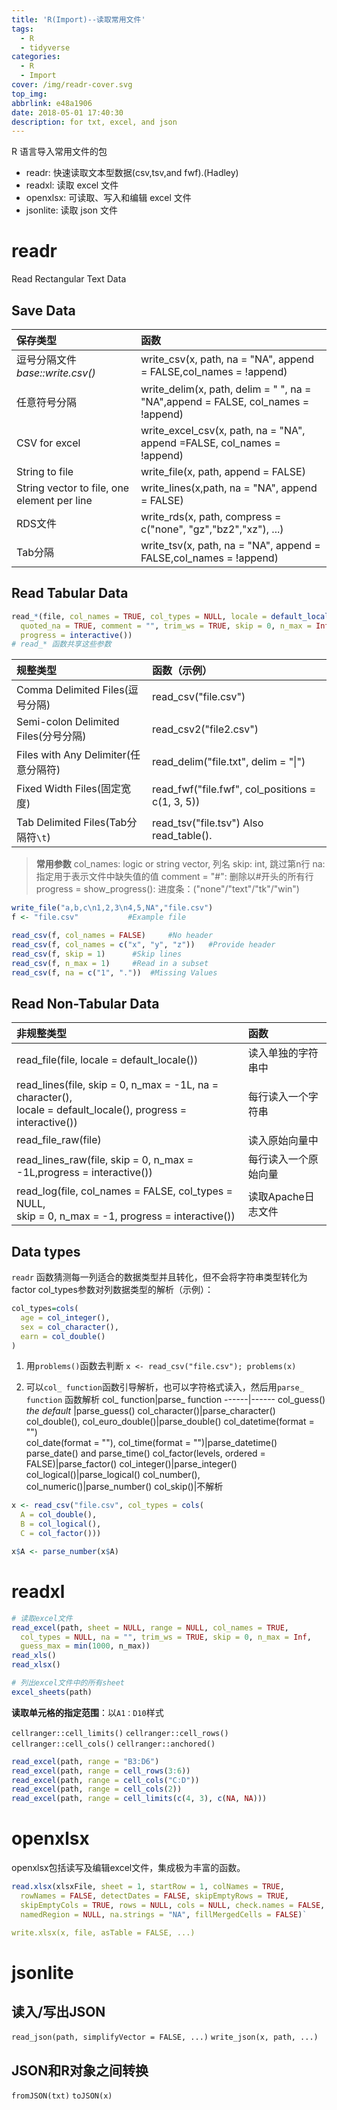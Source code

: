 ```yaml
---
title: 'R(Import)--读取常用文件'
tags:
  - R
  - tidyverse
categories:
  - R
  - Import
cover: /img/readr-cover.svg
top_img: 
abbrlink: e48a1906
date: 2018-05-01 17:40:30
description: for txt, excel, and json
---
```


R 语言导入常用文件的包

- readr: 快速读取文本型数据(csv,tsv,and fwf).(Hadley)
- readxl: 读取 excel 文件
- openxlsx: 可读取、写入和编辑 excel 文件
- jsonlite: 读取 json 文件

# readr

Read Rectangular Text Data

## Save Data

保存类型|函数
:------|:------
逗号分隔文件<br>*base::write.csv()*|write_csv(x, path, na = "NA", append = FALSE,col_names = !append)
任意符号分隔|write_delim(x, path, delim = " ", na = "NA",append = FALSE, col_names = !append)
CSV for excel|write_excel_csv(x, path, na = "NA", append =FALSE, col_names = !append)
String to file|write_file(x, path, append = FALSE)
String vector to file, one element per line|write_lines(x,path, na = "NA", append = FALSE)
RDS文件|write_rds(x, path, compress = c("none", "gz","bz2","xz"), ...)
Tab分隔|write_tsv(x, path, na = "NA", append = FALSE,col_names = !append)

## Read Tabular Data

```r
read_*(file, col_names = TRUE, col_types = NULL, locale = default_locale(), na = c("", "NA"),
  quoted_na = TRUE, comment = "", trim_ws = TRUE, skip = 0, n_max = Inf, guess_max = min(1000,n_max), 
  progress = interactive())
# read_* 函数共享这些参数
```

规整类型|函数（示例）
:------|:------
Comma Delimited Files(逗号分隔)|read_csv("file.csv")
Semi-colon Delimited Files(分号分隔)|read_csv2("file2.csv")
Files with Any Delimiter(任意分隔符)|read_delim("file.txt", delim = "\|")
Fixed Width Files(固定宽度)|read_fwf("file.fwf", col_positions = c(1, 3, 5))
Tab Delimited Files(Tab分隔符`\t`)|read_tsv("file.tsv") Also read_table().

> **常用参数**
> col_names: logic or string vector, 列名
> skip: int, 跳过第n行
> na: 指定用于表示文件中缺失值的值
> comment = "#": 删除以#开头的所有行
> progress = show_progress(): 进度条：("none"/"text"/"tk"/"win")  

```r
write_file("a,b,c\n1,2,3\n4,5,NA","file.csv")
f <- "file.csv"           #Example file

read_csv(f, col_names = FALSE)     #No header
read_csv(f, col_names = c("x", "y", "z"))   #Provide header
read_csv(f, skip = 1)      #Skip lines
read_csv(f, n_max = 1)     #Read in a subset
read_csv(f, na = c("1", "."))  #Missing Values
```

## Read Non-Tabular Data

非规整类型|函数
:------|:------
read_file(file, locale = default_locale())|读入单独的字符串中
read_lines(file, skip = 0, n_max = -1L, na = character(),<br>locale = default_locale(), progress = interactive())|每行读入一个字符串
read_file_raw(file)|读入原始向量中
read_lines_raw(file, skip = 0, n_max = -1L,progress = interactive())|每行读入一个原始向量
read_log(file, col_names = FALSE, col_types = NULL, <br>skip = 0, n_max = -1, progress = interactive())|读取Apache日志文件

## Data types

`readr` 函数猜测每一列适合的数据类型并且转化，但不会将字符串类型转化为factor
col_types参数对列数据类型的解析（示例）：

```r
col_types=cols(
  age = col_integer(),
  sex = col_character(),
  earn = col_double()
)
```

1. 用`problems()`函数去判断
`x <- read_csv("file.csv"); problems(x)`

2. 可以`col_ function`函数引导解析，也可以字符格式读入，然后用`parse_ function` 函数解析
col_ function|parse_ function
------|------
col_guess() *the default* |parse_guess()
col_character()|parse_character()
col_double(), col_euro_double()|parse_double()
col_datetime(format = "")<br> col_date(format = ""), col_time(format = "")|parse_datetime()<br>parse_date() and parse_time()
col_factor(levels, ordered = FALSE)|parse_factor()
col_integer()|parse_integer()
col_logical()|parse_logical()
col_number(), col_numeric()|parse_number()
col_skip()|不解析
```r
x <- read_csv("file.csv", col_types = cols(
  A = col_double(),
  B = col_logical(),
  C = col_factor()))

x$A <- parse_number(x$A)
```

# readxl

```r
# 读取excel文件
read_excel(path, sheet = NULL, range = NULL, col_names = TRUE,
  col_types = NULL, na = "", trim_ws = TRUE, skip = 0, n_max = Inf,
  guess_max = min(1000, n_max))
read_xls()
read_xlsx()

# 列出excel文件中的所有sheet
excel_sheets(path) 
```

**读取单元格的指定范围**：以`A1：D10`样式

`cellranger::cell_limits()`
`cellranger::cell_rows()`
`cellranger::cell_cols()`
`cellranger::anchored()`

```r
read_excel(path, range = "B3:D6")
read_excel(path, range = cell_rows(3:6))
read_excel(path, range = cell_cols("C:D"))
read_excel(path, range = cell_cols(2))
read_excel(path, range = cell_limits(c(4, 3), c(NA, NA)))
```

# openxlsx

openxlsx包括读写及编辑excel文件，集成极为丰富的函数。

```r
read.xlsx(xlsxFile, sheet = 1, startRow = 1, colNames = TRUE,
  rowNames = FALSE, detectDates = FALSE, skipEmptyRows = TRUE,
  skipEmptyCols = TRUE, rows = NULL, cols = NULL, check.names = FALSE,
  namedRegion = NULL, na.strings = "NA", fillMergedCells = FALSE)`

write.xlsx(x, file, asTable = FALSE, ...)
```

# jsonlite

## 读入/写出JSON

`read_json(path, simplifyVector = FALSE, ...)`
`write_json(x, path, ...)`

## JSON和R对象之间转换

`fromJSON(txt)`
`toJSON(x)`